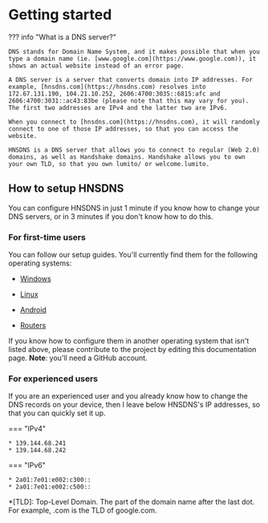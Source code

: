 # Getting started

??? info "What is a DNS server?"

    DNS stands for Domain Name System, and it makes possible that when you type a domain name (ie. [www.google.com](https://www.google.com)), it shows an actual website instead of an error page.
    
    A DNS server is a server that converts domain into IP addresses. For example, [hnsdns.com](https://hnsdns.com) resolves into 172.67.131.190, 104.21.10.252, 2606:4700:3035::6815:afc and 2606:4700:3031::ac43:83be (please note that this may vary for you). The first two addresses are IPv4 and the latter two are IPv6.
    
    When you connect to [hnsdns.com](https://hnsdns.com), it will randomly connect to one of those IP addresses, so that you can access the website.
    
    HNSDNS is a DNS server that allows you to connect to regular (Web 2.0) domains, as well as Handshake domains. Handshake allows you to own your own TLD, so that you own lumito/ or welcome.lumito.

## How to setup HNSDNS

You can configure HNSDNS in just 1 minute if you know how to change your DNS servers, or in 3 minutes if you don't know how to do this.

### For first-time users

You can follow our setup guides. You'll currently find them for the following operating systems:

- [Windows](/getting-started/windows/)

- [Linux](/getting-started/linux/)

- [Android](/getting-started/android/)

- [Routers](/getting-started/routers/)

If you know how to configure them in another operating system that isn't listed above, please contribute to the project by editing this documentation page. **Note**: you'll need a GitHub account.

### For experienced users

If you are an experienced user and you already know how to change the DNS records on your device, then I leave below HNSDNS's IP addresses, so that you can quickly set it up.

=== "IPv4"

    * 139.144.68.241
    * 139.144.68.242

=== "IPv6"

    * 2a01:7e01:e002:c300::
    * 2a01:7e01:e002:c500::

*[TLD]: Top-Level Domain. The part of the domain name after the last dot. For example, .com is the TLD of google.com.
